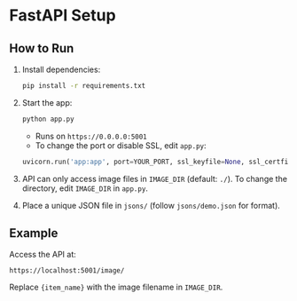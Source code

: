 # FastAPI Setup

## How to Run

1. Install dependencies:

   ```bash
   pip install -r requirements.txt
   ```

2. Start the app:

   ```bash
   python app.py
   ```

   - Runs on `https://0.0.0.0:5001`
   - To change the port or disable SSL, edit `app.py`:

   ```python
   uvicorn.run('app:app', port=YOUR_PORT, ssl_keyfile=None, ssl_certfile=None)
   ```

3. API can only access image files in `IMAGE_DIR` (default: `./`). To change the directory, edit `IMAGE_DIR` in `app.py`.

4. Place a unique JSON file in `jsons/` (follow `jsons/demo.json` for format).

## Example

Access the API at:

```
https://localhost:5001/image/
```

Replace `{item_name}` with the image filename in `IMAGE_DIR`.
